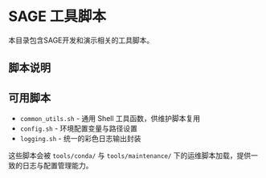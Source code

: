 # SAGE 工具脚本

本目录包含SAGE开发和演示相关的工具脚本。

## 脚本说明

## 可用脚本

- `common_utils.sh` - 通用 Shell 工具函数，供维护脚本复用
- `config.sh` - 环境配置变量与路径设置
- `logging.sh` - 统一的彩色日志输出封装

这些脚本会被 `tools/conda/` 与 `tools/maintenance/` 下的运维脚本加载，提供一致的日志与配置管理能力。